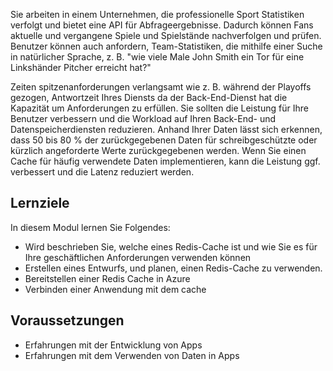 Sie arbeiten in einem Unternehmen, die professionelle Sport Statistiken verfolgt und bietet eine API für Abfrageergebnisse. Dadurch können Fans aktuelle und vergangene Spiele und Spielstände nachverfolgen und prüfen. Benutzer können auch anfordern, Team-Statistiken, die mithilfe einer Suche in natürlicher Sprache, z. B. "wie viele Male John Smith ein Tor für eine Linkshänder Pitcher erreicht hat?"

Zeiten spitzenanforderungen verlangsamt wie z. B. während der Playoffs gezogen, Antwortzeit Ihres Diensts da der Back-End-Dienst hat die Kapazität um Anforderungen zu erfüllen. Sie sollten die Leistung für Ihre Benutzer verbessern und die Workload auf Ihren Back-End- und Datenspeicherdiensten reduzieren. Anhand Ihrer Daten lässt sich erkennen, dass 50 bis 80 % der zurückgegebenen Daten für schreibgeschützte oder kürzlich angeforderte Werte zurückgegebenen werden. Wenn Sie einen Cache für häufig verwendete Daten implementieren, kann die Leistung ggf. verbessert und die Latenz reduziert werden.

## <a name="learning-objectives"></a>Lernziele

In diesem Modul lernen Sie Folgendes:

- Wird beschrieben Sie, welche eines Redis-Cache ist und wie Sie es für Ihre geschäftlichen Anforderungen verwenden können
- Erstellen eines Entwurfs, und planen, einen Redis-Cache zu verwenden.
- Bereitstellen einer Redis Cache in Azure
- Verbinden einer Anwendung mit dem cache

## <a name="prerequisites"></a>Voraussetzungen

- Erfahrungen mit der Entwicklung von Apps
- Erfahrungen mit dem Verwenden von Daten in Apps
